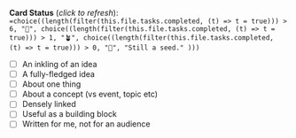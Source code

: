 **Card Status** (*click to refresh*): `=choice((length(filter(this.file.tasks.completed, (t) => t = true))) > 6, "🌲", choice((length(filter(this.file.tasks.completed, (t) => t = true))) > 1, "🪴", choice((length(filter(this.file.tasks.completed, (t) => t = true))) > 0, "🌱", "Still a seed." )))`

- [ ] An inkling of an idea
- [ ] A fully-fledged idea
- [ ] About one thing 
- [ ] About a concept (vs event, topic etc)
- [ ] Densely linked
- [ ] Useful as a building block
- [ ] Written for me, not for an audience